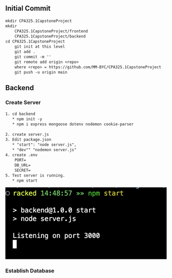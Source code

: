 ## Initial Commit
```
mkdir CPA325.1CapstoneProject
mkdir 
    CPA325.1CapstoneProject/frontend 
    CPA325.1CapstoneProject/backend
cd CPA325.1CapstoneProject
    git init at this level
    git add .
    git commit -m ''
    git remote add origin <repo>
    where <repo> = https://github.com/MM-BYC/CPA325.1CapstoneProject
    git push -u origin main
```
## Backend 
### Create Server 

```
1. cd backend
   * npm init -y
   * npm i express mongoose dotenv nodemon cookie-parser
    
2. create server.js
3. Edit package.json 
   * "start": "node server.js",
   * "dev"" "nodemon server.js"
4. create .env
    PORT=
    DB_URL=
    SECRET=
5. Test server is running.
   * npm start
```
   ![npm start to run the server](npmstart.png)

### Establish Database
```

```